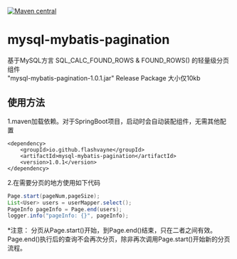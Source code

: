 [![Maven central](https://maven-badges.herokuapp.com/maven-central/io.github.flashvayne/mysql-mybatis-pagination/badge.svg)](https://maven-badges.herokuapp.com/maven-central/io.github.flashvayne/mysql-mybatis-pagination)

# mysql-mybatis-pagination
基于MySQL方言 SQL_CALC_FOUND_ROWS & FOUND_ROWS() 的轻量级分页组件  
"mysql-mybatis-pagination-1.0.1.jar" Release Package 大小仅10kb
## 使用方法
1.maven加载依赖。对于SpringBoot项目，启动时会自动装配组件，无需其他配置
```pom
<dependency>
    <groupId>io.github.flashvayne</groupId>
    <artifactId>mysql-mybatis-pagination</artifactId>
    <version>1.0.1</version>
</dependency>
```
2.在需要分页的地方使用如下代码
```java
Page.start(pageNum,pageSize);
List<User> users = userMapper.select();
PageInfo pageInfo = Page.end(users);
logger.info("pageInfo: {}", pageInfo);
```
*注意：
分页从Page.start()开始，到Page.end()结束，只在二者之间有效。  
Page.end()执行后的查询不会再次分页，除非再次调用Page.start()开始新的分页流程。
